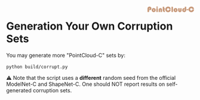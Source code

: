 <img src="../figs/logo.png" align="right" width="25%">

# Generation Your Own Corruption Sets

You may generate more "PointCloud-C" sets by:
```shell
python build/corrupt.py
```

:warning: Note that the script uses a **different** random seed from the official ModelNet-C and ShapeNet-C.
One should NOT report results on self-generated corruption sets.
